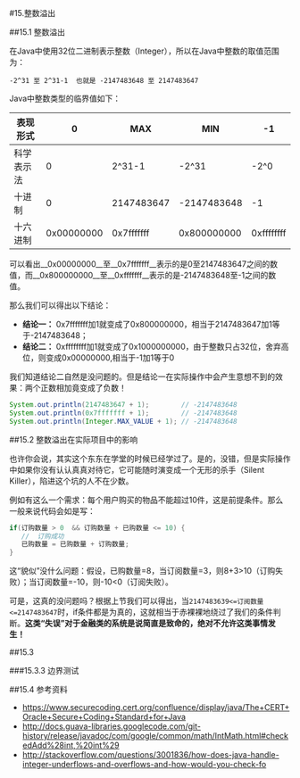 #15.整数溢出

##15.1 整数溢出

在Java中使用32位二进制表示整数（Integer），所以在Java中整数的取值范围为：
   
```
-2^31 至 2^31-1  也就是 -2147483648 至 2147483647
```

Java中整数类型的临界值如下：

表现形式     | 0           | MAX        |  MIN        | -1   
-------------|-------------|------------|-------------|-----------
科学表示法   | 0           | 2^31-1     | -2^31       | -2^0
十进制       | 0           | 2147483647 | -2147483648 | -1 
十六进制     | 0x00000000  | 0x7fffffff | 0x800000000 | 0xffffffff

可以看出__0x00000000__至__0x7fffffff__表示的是0至2147483647之间的数值，而__0x800000000__至__0xfffffff__表示的是-2147483648至-1之间的数值。

那么我们可以得出以下结论：
   
   * __结论一：__ 0x7fffffff加1就变成了0x800000000，相当于2147483647加1等于-2147483648；
   * __结论二：__ 0xffffffff加1就变成了0x1000000000，由于整数只占32位，舍弃高位，则变成0x00000000,相当于-1加1等于0

我们知道结论二自然是没问题的。但是结论一在实际操作中会产生意想不到的效果：两个正数相加竟变成了负数！

```java
System.out.println(2147483647 + 1);        // -2147483648
System.out.println(0x7fffffff + 1);        // -2147483648
System.out.println(Integer.MAX_VALUE + 1); // -2147483648
```

##15.2 整数溢出在实际项目中的影响

也许你会说，其实这个东东在学堂的时候已经学过了。是的，没错，但是实际操作中如果你没有认认真真对待它，它可能随时演变成一个无形的杀手（Silent Killer），陷进这个坑的人不在少数。

例如有这么一个需求：每个用户购买的物品不能超过10件，这是前提条件。那么一般来说代码会如是写：

```java
if(订购数量 > 0  && 订购数量 + 已购数量 <= 10) {
   //  订购成功
   已购数量 = 已购数量 + 订购数量;
}
```

这“貌似”没什么问题：假设，已购数量=8，当订阅数量=3，则8+3>10（订购失败）；当订阅数量=-10，则-10<0（订阅失败）。

可是，这真的没问题吗？根据上节我们可以得出，当`2147483639<=订阅数量<=2147483647`时，if条件都是为真的，这就相当于赤裸裸地绕过了我们的条件判断。__这类“失误”对于金融类的系统是说简直是致命的，绝对不允许这类事情发生！__

##15.3 

###15.3.3 边界测试

##15.4 参考资料

   * https://www.securecoding.cert.org/confluence/display/java/The+CERT+Oracle+Secure+Coding+Standard+for+Java
   * http://docs.guava-libraries.googlecode.com/git-history/release/javadoc/com/google/common/math/IntMath.html#checkedAdd%28int,%20int%29
   * http://stackoverflow.com/questions/3001836/how-does-java-handle-integer-underflows-and-overflows-and-how-would-you-check-fo

